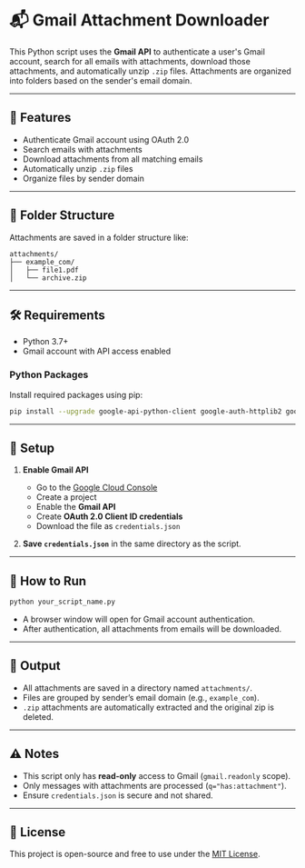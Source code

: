 # 📬 Gmail Attachment Downloader

This Python script uses the **Gmail API** to authenticate a user's Gmail account, search for all emails with attachments, download those attachments, and automatically unzip `.zip` files. Attachments are organized into folders based on the sender's email domain.

---

## 🚀 Features

- Authenticate Gmail account using OAuth 2.0
- Search emails with attachments
- Download attachments from all matching emails
- Automatically unzip `.zip` files
- Organize files by sender domain

---

## 📁 Folder Structure

Attachments are saved in a folder structure like:

```
attachments/
├── example_com/
│   ├── file1.pdf
│   └── archive.zip
```

---

## 🛠️ Requirements

- Python 3.7+
- Gmail account with API access enabled

### Python Packages

Install required packages using pip:

```bash
pip install --upgrade google-api-python-client google-auth-httplib2 google-auth-oauthlib
```

---

## 🔐 Setup

1. **Enable Gmail API**

   - Go to the [Google Cloud Console](https://console.cloud.google.com/)
   - Create a project
   - Enable the **Gmail API**
   - Create **OAuth 2.0 Client ID credentials**
   - Download the file as `credentials.json`

2. **Save `credentials.json`** in the same directory as the script.

---

## 🧪 How to Run

```bash
python your_script_name.py
```

- A browser window will open for Gmail account authentication.
- After authentication, all attachments from emails will be downloaded.

---

## 📂 Output

- All attachments are saved in a directory named `attachments/`.
- Files are grouped by sender’s email domain (e.g., `example_com`).
- `.zip` attachments are automatically extracted and the original zip is deleted.

---

## ⚠️ Notes

- This script only has **read-only** access to Gmail (`gmail.readonly` scope).
- Only messages with attachments are processed (`q="has:attachment"`).
- Ensure `credentials.json` is secure and not shared.

---

## 📄 License

This project is open-source and free to use under the [MIT License](https://opensource.org/licenses/MIT).
